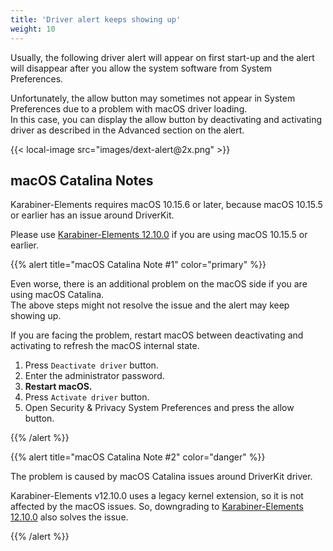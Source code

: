 ```yaml
---
title: 'Driver alert keeps showing up'
weight: 10
---
```


Usually, the following driver alert will appear on first start-up and the alert will disappear after you allow the system software from System Preferences.

Unfortunately, the allow button may sometimes not appear in System Preferences due to a problem with macOS driver loading.<br />
In this case, you can display the allow button by deactivating and activating driver as described in the Advanced section on the alert.

<div style="max-width: 600px">
{{< local-image src="images/dext-alert@2x.png" >}}
</div>

## macOS Catalina Notes

Karabiner-Elements requires macOS 10.15.6 or later, because macOS 10.15.5 or earlier has an issue around DriverKit.

Please use [Karabiner-Elements 12.10.0](/docs/releasenotes/#karabiner-elements-12100) if you are using macOS 10.15.5 or earlier.

{{% alert title="macOS Catalina Note #1" color="primary" %}}

Even worse, there is an additional problem on the macOS side if you are using macOS Catalina.<br/>
The above steps might not resolve the issue and the alert may keep showing up.

If you are facing the problem, restart macOS between deactivating and activating to refresh the macOS internal state.

1.  Press `Deactivate driver` button.
2.  Enter the administrator password.
3.  **Restart macOS.**
4.  Press `Activate driver` button.
5.  Open Security & Privacy System Preferences and press the allow button.

{{% /alert %}}

{{% alert title="macOS Catalina Note #2" color="danger" %}}

The problem is caused by macOS Catalina issues around DriverKit driver.

Karabiner-Elements v12.10.0 uses a legacy kernel extension, so it is not affected by the macOS issues.
So, downgrading to [Karabiner-Elements 12.10.0](/docs/releasenotes/#karabiner-elements-12100) also solves the issue.

{{% /alert %}}
